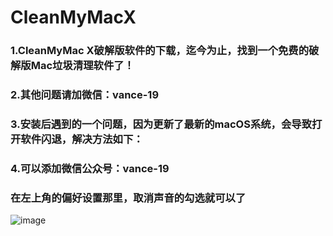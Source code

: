 # CleanMyMacX
### 1.CleanMyMac X破解版软件的下载，迄今为止，找到一个免费的破解版Mac垃圾清理软件了！

### 2.其他问题请加微信：vance-19

### 3.安装后遇到的一个问题，因为更新了最新的macOS系统，会导致打开软件闪退，解决方法如下：

### 4.可以添加微信公众号：vance-19

### 在左上角的偏好设置那里，取消声音的勾选就可以了

![image](https://user-images.githubusercontent.com/17900500/150731699-78e5cc04-5eef-45fb-961e-cfefbed8538c.png)

